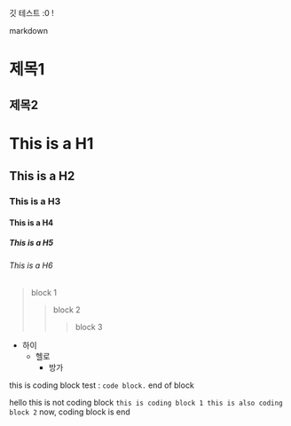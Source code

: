 
 깃 테스트 :0 !

  markdown

  제목1
  ======
  제목2
  ------
# This is a H1
## This is a H2
### This is a H3
#### This is a H4
##### This is a H5
###### This is a H6

> block 1
>> block 2
>>> block 3

* 하이
    * 헬로
        * 방가

this is coding block test : `code block.` end of block

hello this is not coding block
`this is coding block 1
this is also coding block 2`
now, coding block is end